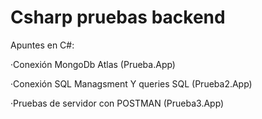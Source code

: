 # Csharp pruebas backend

Apuntes en C#:

·Conexión MongoDb Atlas (Prueba.App)

·Conexión SQL Managsment Y queries SQL (Prueba2.App)

·Pruebas de servidor con POSTMAN (Prueba3.App)